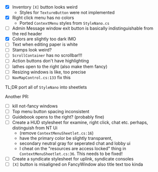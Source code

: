 - [x] Inventory `[X]` button looks weird
    - Styles for `TextureButton` were not implemented
- [x] Right click menu has no colors
    - Ported `ContextMenu` styles from `StyleNano.cs`
- [ ] Admin Message window exit button is basically indistinguishable from the red header
- [x] Colors are slightly too dark IMO
- [ ] Text when editing paper is white
- [ ] Stamps look weird?
- [ ] `ScrollContainer` has no scrollbar!!!
- [ ] Action buttons don't have highlighting
- [ ] lathes open to the right (also make them fancy)
- [ ] Resizing windows is like, too precise
- [ ] `NavMapControl.cs:133` fix this

TL;DR port all of `StyleNano` into sheetlets

Another PR:

- [ ] kill not-fancy windows
- [ ] Top menu button spacing inconsistent
- [ ] Guidebook opens to the right? (probably fine)
- [ ] Create a HUD stylesheet for examine, right click, chat etc. perhaps, distinguish from NT Ui
    - (remove `ContextMenuSheetlet.cs:16`)
    - have the primary color be slightly transparent,
    - secondary neutral gray for seperated chat and lobby ui
    - I cheat on the "resources are access locked" thing in `ContextMenuSheetlet.cs:36`. This needs to be fixed!
- [ ] Create a syndicate stylesheet for uplink, syndicate consoles
- [ ] `[X]` button is misaligned on FancyWindow also title text too kinda
